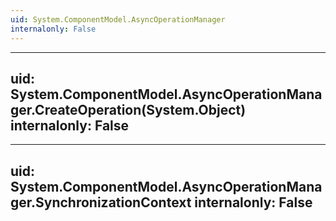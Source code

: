 ```yaml
---
uid: System.ComponentModel.AsyncOperationManager
internalonly: False
---
```


---
uid: System.ComponentModel.AsyncOperationManager.CreateOperation(System.Object)
internalonly: False
---

---
uid: System.ComponentModel.AsyncOperationManager.SynchronizationContext
internalonly: False
---
